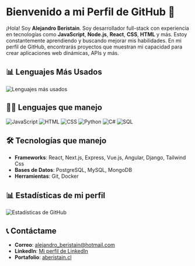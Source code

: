 # Bienvenido a mi Perfil de GitHub 👋

¡Hola! Soy **Alejandro Beristain**. Soy desarrollador full-stack con experiencia en tecnologías como **JavaScript**, **Node.js**, **React**, **CSS**, **HTML** y más. Estoy constantemente aprendiendo y buscando mejorar mis habilidades. En mi perfil de GitHub, encontrarás proyectos que muestran mi capacidad para crear aplicaciones web dinámicas, APIs y más.

## 📊 Lenguajes Más Usados
![Lenguajes más usados](https://github-readme-stats.vercel.app/api/top-langs/?username=aberistaina&layout=compact&theme=radical)

## 🧑‍💻 Lenguajes que manejo

![JavaScript](https://img.shields.io/badge/JavaScript-%23323330?style=for-the-badge&logo=javascript&logoColor=F7DF1E)
![HTML](https://img.shields.io/badge/HTML-%23E34F26?style=for-the-badge&logo=html5&logoColor=white)
![CSS](https://img.shields.io/badge/CSS-%231572B6?style=for-the-badge&logo=css3&logoColor=white)
![Python](https://img.shields.io/badge/Python-%233B8EBB?style=for-the-badge&logo=python&logoColor=white)
![C#](https://img.shields.io/badge/C%23-%23239120?style=for-the-badge&logo=csharp&logoColor=white)
![SQL](https://img.shields.io/badge/SQL-%2300B5E2?style=for-the-badge&logo=mysql&logoColor=white)


## 🛠 Tecnologías que manejo

- **Frameworks**: React, Next.js, Express, Vue.js, Angular, Django, Tailwind Css
- **Bases de Datos**: PostgreSQL, MySQL, MongoDB
- **Herramientas**: Git, Docker


## 📊 Estadísticas de mi perfil

![Estadísticas de GitHub](https://github-readme-stats.vercel.app/api?username=aberistaina&show_icons=true&hide=prs&count_private=true&theme=radical)

## 📞 Contáctame

- **Correo**: [alejandro_beristain@hotmail.com](mailto:alejandro_beristain@hotmail.com)
- **LinkedIn**: [Mi perfil de LinkedIn](https://www.linkedin.com/in/aberistaina/)
- **Portafolio**: [aberistain.cl](https://aberistain.cl/)

